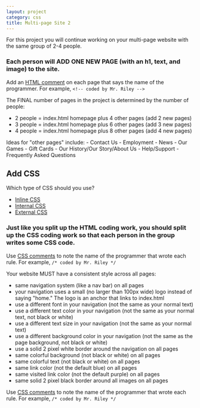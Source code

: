 ```yaml
---
layout: project
category: css
title: Multi-page Site 2
---
```


For this project you will continue working on your multi-page website with the same group of 2-4 people.

### Each person will ADD ONE NEW PAGE (with an h1, text, and image) to the site.

Add an [HTML comment](https://www.w3schools.com/html/html_comments.asp) on each page that says the name of the programmer. For example, `<!-- coded by Mr. Riley -->`

The FINAL number of pages in the project is determined by the number of people:
  - 2 people = index.html homepage plus 4 other pages (add 2 new pages)
  - 3 people = index.html homepage plus 6 other pages (add 3 new pages)
  - 4 people = index.html homepage plus 8 other pages (add 4 new pages)

  Ideas for "other pages" include:
    - Contact Us
    - Employment
    - News
    - Our Games
    - Gift Cards
    - Our History/Our Story/About Us
    - Help/Support
    - Frequently Asked Questions


## Add CSS

Which type of CSS should you use?
  -   [Inline CSS](https://www.w3schools.com/html/tryit.asp?filename=tryhtml_css_inline)
  -   [Internal CSS](https://www.w3schools.com/html/tryit.asp?filename=tryhtml_css_internal)
  -   [External CSS](https://www.w3schools.com/html/tryit.asp?filename=tryhtml_css_external)

### Just like you split up the HTML coding work, you should split up the CSS coding work so that each person in the group writes some CSS code.

Use [CSS comments](https://css-tricks.com/snippets/css/comments-in-css/) to note the name of the programmer that wrote each rule. For example, `/* coded by Mr. Riley */`

Your website MUST have a consistent style across all pages:

  - same navigation system (like a nav bar) on all pages
  - your navigation uses a small (no larger than 100px wide) logo instead of saying "home." The logo is an anchor that links to index.html
  - use a different font in your navigation (not the same as your normal text)
  - use a different text color in your navigation (not the same as your normal text, not black or white)
  - use a different text size in your navigation (not the same as your normal text)
  - use a different background color in your navigation (not the same as the page background, not black or white)
  - use a solid 2 pixel white border around the navigation on all pages
  - same colorful background (not black or white) on all pages
  - same colorful text (not black or white) on all pages
  - same link color (not the default blue) on all pages
  - same visited link color (not the default purple) on all pages
  - same solid 2 pixel black border around all images on all pages


Use [CSS comments](https://css-tricks.com/snippets/css/comments-in-css/) to note the name of the programmer that wrote each rule. For example, `/* coded by Mr. Riley */`
